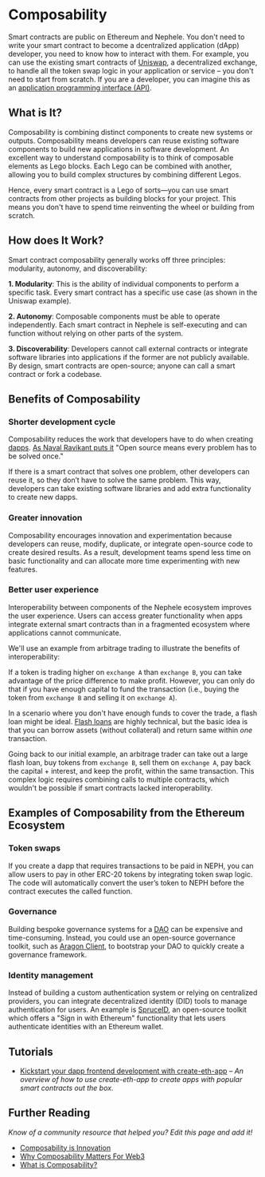 # Composability



Smart contracts are public on Ethereum and Nephele. You don't need to write your smart contract to become a dcentralized application (dApp) developer, you need to know how to interact with them. For example, you can use the existing smart contracts of [Uniswap](https://uniswap.exchange/swap), a decentralized exchange, to handle all the token swap logic in your application or service – you don't need to start from scratch. If you are a developer, you can imagine this as an [application programming interface (API)](https://en.wikipedia.org/wiki/API).&#x20;

## What is It? <a href="#what-is-composability" id="what-is-composability"></a>

Composability is combining distinct components to create new systems or outputs. Composability means developers can reuse existing software components to build new applications in software development. An excellent way to understand composability is to think of composable elements as Lego blocks. Each Lego can be combined with another, allowing you to build complex structures by combining different Legos.

Hence, every smart contract is a Lego of sorts—you can use smart contracts from other projects as building blocks for your project. This means you don't have to spend time reinventing the wheel or building from scratch.

## How does It Work? <a href="#how-does-composability-work" id="how-does-composability-work"></a>

Smart contract composability generally works off three principles: modularity, autonomy, and discoverability:

**1. Modularity**: This is the ability of individual components to perform a specific task. Every smart contract has a specific use case (as shown in the Uniswap example).

**2. Autonomy**: Composable components must be able to operate independently. Each smart contract in Nephele is self-executing and can function without relying on other parts of the system.

**3. Discoverability**: Developers cannot call external contracts or integrate software libraries into applications if the former are not publicly available. By design, smart contracts are open-source; anyone can call a smart contract or fork a codebase.

## Benefits of Composability <a href="#benefits-of-composability" id="benefits-of-composability"></a>

### Shorter development cycle <a href="#shorter-development-cycle" id="shorter-development-cycle"></a>

Composability reduces the work that developers have to do when creating [dapps](https://ethereum.org/en/dapps/#what-are-dapps). [As Naval Ravikant puts it](https://twitter.com/naval/status/1444366754650656770) "Open source means every problem has to be solved once."

If there is a smart contract that solves one problem, other developers can reuse it, so they don’t have to solve the same problem. This way, developers can take existing software libraries and add extra functionality to create new dapps.

### Greater innovation <a href="#greater-innovation" id="greater-innovation"></a>

Composability encourages innovation and experimentation because developers can reuse, modify, duplicate, or integrate open-source code to create desired results. As a result, development teams spend less time on basic functionality and can allocate more time experimenting with new features.

### Better user experience <a href="#better-user-experience" id="better-user-experience"></a>

Interoperability between components of the Nephele ecosystem improves the user experience. Users can access greater functionality when apps integrate external smart contracts than in a fragmented ecosystem where applications cannot communicate.

We'll use an example from arbitrage trading to illustrate the benefits of interoperability:

If a token is trading higher on `exchange A` than `exchange B`, you can take advantage of the price difference to make profit. However, you can only do that if you have enough capital to fund the transaction (i.e., buying the token from `exchange B` and selling it on `exchange A`).

In a scenario where you don't have enough funds to cover the trade, a flash loan might be ideal. [Flash loans](https://ethereum.org/en/defi/#flash-loans) are highly technical, but the basic idea is that you can borrow assets (without collateral) and return same within _one_ transaction.

Going back to our initial example, an arbitrage trader can take out a large flash loan, buy tokens from `exchange B`, sell them on `exchange A`, pay back the capital + interest, and keep the profit, within the same transaction. This complex logic requires combining calls to multiple contracts, which wouldn't be possible if smart contracts lacked interoperability.

## Examples of Composability from the Ethereum Ecosystem <a href="#composability-in-ethereum" id="composability-in-ethereum"></a>

### Token swaps <a href="#token-swaps" id="token-swaps"></a>

If you create a dapp that requires transactions to be paid in NEPH, you can allow users to pay in other ERC-20 tokens by integrating token swap logic. The code will automatically convert the user’s token to NEPH before the contract executes the called function.

### Governance <a href="#governance" id="governance"></a>

Building bespoke governance systems for a [DAO](https://ethereum.org/en/dao/) can be expensive and time-consuming. Instead, you could use an open-source governance toolkit, such as [Aragon Client](https://client.aragon.org/), to bootstrap your DAO to quickly create a governance framework.

### Identity management <a href="#identity-management" id="identity-management"></a>

Instead of building a custom authentication system or relying on centralized providers, you can integrate decentralized identity (DID) tools to manage authentication for users. An example is [SpruceID](https://www.spruceid.com/), an open-source toolkit which offers a "Sign in with Ethereum" functionality that lets users authenticate identities with an Ethereum wallet.

## Tutorials <a href="#related-tutorials" id="related-tutorials"></a>

* [Kickstart your dapp frontend development with create-eth-app](https://ethereum.org/en/developers/tutorials/kickstart-your-dapp-frontend-development-with-create-eth-app/) _– An overview of how to use create-eth-app to create apps with popular smart contracts out the box._

## Further Reading <a href="#further-reading" id="further-reading"></a>

_Know of a community resource that helped you? Edit this page and add it!_

* [Composability is Innovation](https://future.a16z.com/how-composability-unlocks-crypto-and-everything-else/)
* [Why Composability Matters For Web3](https://hackernoon.com/why-composability-matters-for-web3)
* [What is Composability?](https://blog.aragon.org/what-is-composability/)
